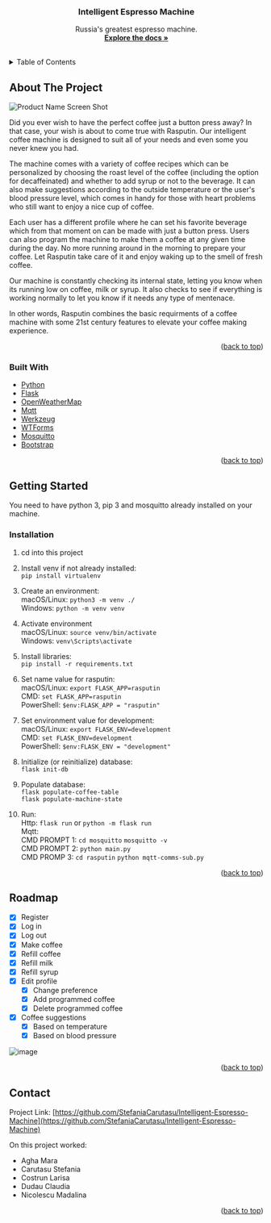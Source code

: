 <div id="top"></div>

<!-- PROJECT LOGO -->
<br />
<div align="center">
<h3 align="center">Intelligent Espresso Machine</h3>

  <p align="center">
    Russia's greatest espresso machine.
    <br />
    <a href="https://github.com/StefaniaCarutasu/Intelligent-Espresso-Machine"><strong>Explore the docs »</strong></a>
    <br />
    <br />
  </p>
</div>



<!-- TABLE OF CONTENTS -->
<details>
  <summary>Table of Contents</summary>
  <ol>
    <li>
      <a href="#about-the-project">About The Project</a>
      <ul>
        <li><a href="#built-with">Built With</a></li>
      </ul>
    </li>
    <li>
      <a href="#getting-started">Getting Started</a>
      <ul>
        <li><a href="#prerequisites">Prerequisites</a></li>
        <li><a href="#installation">Installation</a></li>
      </ul>
    </li>
    <li><a href="#usage">Usage</a></li>
    <li><a href="#roadmap">Roadmap</a></li>
    <li><a href="#contact">Contact</a></li>
  </ol>
</details>



<!-- ABOUT THE PROJECT -->
## About The Project

![Product Name Screen Shot](https://user-images.githubusercontent.com/62221313/151992718-1631c628-1cfa-4602-8fdb-04ef52ebabee.png)

Did you ever wish to have the perfect coffee just a button press away? In that case, your wish is about to come true with Rasputin. Our intelligent coffee machine is designed to suit all of your needs and even some you never knew you had.

The machine comes with a variety of coffee recipes which can be personalized by choosing the roast level of the coffee (including the option for decaffeinated) and whether to add syrup or not to the beverage. It can also make suggestions according to the outside temperature or the user's blood pressure level, which comes in handy for those with heart problems who still want to enjoy a nice cup of coffee.

Each user has a different profile where he can set his favorite beverage which from that moment on can be made with just a button press. Users can also program the machine to make them a coffee at any given time during the day. No more running around in the morning to prepare your coffee. Let Rasputin take care of it and enjoy waking up to the smell of fresh coffee.

Our machine is constantly checking its internal state, letting you know when its running low on coffee, milk or syrup. It also checks to see if everything is working normally to let you know if it needs any type of mentenace.

In other words, Rasputin combines the basic requirments of a coffee machine with some 21st century features to elevate your coffee making experience.

<p align="right">(<a href="#top">back to top</a>)</p>



### Built With

* [Python](https://www.python.org/)
* [Flask](https://flask.palletsprojects.com/en/2.0.x/)
* [OpenWeatherMap](https://openweathermap.org/api)
* [Mqtt](https://mqtt.org/)
* [Werkzeug](https://werkzeug.palletsprojects.com/en/2.0.x/)
* [WTForms](https://wtforms.readthedocs.io/en/3.0.x/)
* [Mosquitto](https://mosquitto.org/)
* [Bootstrap](https://getbootstrap.com)

<p align="right">(<a href="#top">back to top</a>)</p>



<!-- GETTING STARTED -->
## Getting Started

You need to have python 3, pip 3 and mosquitto already installed on your machine.

### Installation

1. cd into this project  

2. Install venv if not already installed:  
`pip install virtualenv`
  
3. Create an environment:  
macOS/Linux:
`python3 -m venv ./`  
Windows:
`python -m venv venv`  

4. Activate environment  
macOS/Linux:
`source venv/bin/activate`  
Windows:
`venv\Scripts\activate`

5. Install libraries:  
`pip install -r requirements.txt`

6. Set name value for rasputin:  
macOS/Linux:
`export FLASK_APP=rasputin`  
CMD:
`set FLASK_APP=rasputin`  
PowerShell:
`$env:FLASK_APP = "rasputin"`  

7. Set environment value for development:  
macOS/Linux:
`export FLASK_ENV=development`  
CMD:
`set FLASK_ENV=development`  
PowerShell:
`$env:FLASK_ENV = "development"`  

8. Initialize (or reinitialize) database:  
`flask init-db`

9. Populate database:  
`flask populate-coffee-table`  
`flask populate-machine-state`

10. Run:  
Http:
`flask run` or `python -m flask run`  
Mqtt:  
CMD PROMPT 1:
`cd mosquitto`
`mosquitto -v`  
CMD PROMPT 2:
`python main.py`  
CMD PROMP 3:
`cd rasputin`
`python mqtt-comms-sub.py`  

<p align="right">(<a href="#top">back to top</a>)</p>



<!-- ROADMAP -->
## Roadmap

- [x] Register
- [x] Log in
- [x] Log out
- [x] Make coffee
- [x] Refill coffee
- [x] Refill milk
- [x] Refill syrup
- [x] Edit profile
   - [x] Change preference
   - [x] Add programmed coffee
   - [x] Delete programmed coffee
- [x] Coffee suggestions     
    - [x] Based on temperature
    - [x] Based on blood pressure

![image](https://user-images.githubusercontent.com/62221313/152016584-729ea77c-8e9e-44f1-90f2-2aa2bda047b4.png)

<p align="right">(<a href="#top">back to top</a>)</p>



<!-- CONTACT -->
## Contact

Project Link: [https://github.com/StefaniaCarutasu/Intelligent-Espresso-Machine](https://github.com/StefaniaCarutasu/Intelligent-Espresso-Machine)

On this project worked:
- Agha Mara
- Carutasu Stefania
- Costrun Larisa
- Dudau Claudia
- Nicolescu Madalina

<p align="right">(<a href="#top">back to top</a>)</p>
